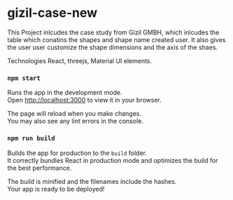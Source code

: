 # gizil-case-new

This Project inlcudes the case study from Gizil GMBH, which inlcudes the table which conatins the shapes and shape name created user.
It also gives the user user customize the shape dimensions and the axis of the shaes.

Technologies 
React, threejs, Material UI elements.
### `npm start`

Runs the app in the development mode.\
Open [http://localhost:3000](http://localhost:3000) to view it in your browser.

The page will reload when you make changes.\
You may also see any lint errors in the console.



### `npm run build`

Builds the app for production to the `build` folder.\
It correctly bundles React in production mode and optimizes the build for the best performance.

The build is minified and the filenames include the hashes.\
Your app is ready to be deployed!




